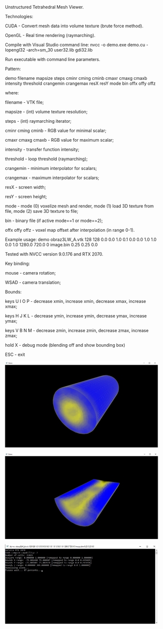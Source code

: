 Unstructured Tetrahedral Mesh Viewer.

Technologies:

CUDA - Convert mesh data into volume texture (brute force method).

OpenGL - Real time rendering (raymarching).

Compile with Visual Studio command line:
nvcc -o demo.exe demo.cu -lopengl32 -arch=sm_30  user32.lib gdi32.lib

Run executable with command line parameters. 

Pattern:

demo filename mapsize steps cminr cming cminb cmaxr cmaxg cmaxb intensity threshold crangemin crangemax resX resY mode bin offx offy offz

where:

filename - VTK file;

mapsize - (int) volume texture resolution;

steps - (int) raymarching iterator;

cminr cming cminb - RGB value for minimal scalar;

cmaxr cmaxg cmaxb - RGB value for maximum scalar;

intensity - transfer function intensity;

threshold - loop threshold (raymarching);

crangemin - minimum interpolator for scalars;

crangemax - maximum interpolator for scalars;

resX - screen width;

resY - screen height;

mode - mode (0) voxelize mesh and render, mode (1) load 3D texture from file, mode (2) save 3D texture to file;

bin - binary file (if active mode==1 or mode==2);

offx offy offz - voxel map offset after interpolation (in range 0-1).

Example usage: demo obraz3LW_A.vtk 128 128 0.0 0.0 1.0 0.1 0.0 0.0 1.0 1.0 0.0 1.0 1280.0 720.0 0 image.bin 0.25 0.25 0.0

Tested with NVCC version 9.0.176 and RTX 2070.

Key binding:

mouse - camera rotation;

WSAD - camera translation;

Bounds:

keys U I O P - decrease xmin, increase xmin, decrease xmax, increase xmax;

keys H J K L - decrease ymin, increase ymin, decrease ymax, increase ymax;

keys V B N M - decrease zmin, increase zmin, decrease zmax, increase zmax;

hold X - debug mode (blending off and show bounding box)

ESC - exit

![alt text](Screenshot1.jpg)

![alt text](Screenshot2.jpg)

![alt text](Screenshot3.jpg)
